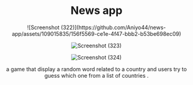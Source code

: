 
<div align="center">

 <h1>    News app  </h1>
  ![Screenshot (322)](https://github.com/Aniyo44/news-app/assets/109015835/156f5569-ce1e-4f47-bbb2-b53be698ec09)
         
  ![Screenshot (323)](https://github.com/Aniyo44/news-app/assets/109015835/cb897209-66d3-450c-a7d7-9f16a05a5d54)

  ![Screenshot (324)](https://github.com/Aniyo44/news-app/assets/109015835/6c8a44cf-a14f-4172-86b6-1033e45aeb0a)

   <p> a game that display a random word related to a country and users try to guess which one from a list of countries .</p>


   </div>
